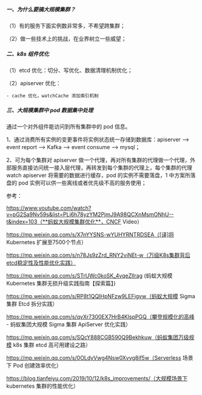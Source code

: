 ##### 一、为什么要搞大规模集群？

（1）有的服务下面实例数非常多，不希望跨集群；

（2）做一些技术上的挑战，在业界树立一些威望；

##### 二、k8s 组件优化

（1）etcd 优化：切分、写优化、数据清理机制优化；

（2）apiserver 优化：

	- cache 优化，watchCache 添加索引机制



##### 三、大规模集群中 pod 数据集中处理

通过一个对外组件能访问到所有集群中的 pod 信息。

1、通过消费所有实例的变更事件将实例状态统一存储到数据库：apiserver --> event report --> Kafka --> event consume --> mysql；

2、可为每个集群对 apiserver 做一个代理，再对所有集群的代理做一个代理，外部服务直接访问统一接入层代理，再转发到每个集群的代理上，每个集群的代理 watch apiserver 将需要的数据进行缓存，pod 的实例不需要落盘，1 中方案所落盘的 pod 实例可以供一些离线或者优先级不高的服务使用；



参考：

https://www.youtube.com/watch?v=pG2Sa9Nv59s&list=PLj6h78yzYM2PjmJ9A98QCXnMsmONhU--t&index=103（**蚂蚁大规模集群优化**，CNCF Video）

https://mp.weixin.qq.com/s/X7nYYSNS-wYUHYRNTRDSEA（[译]将 Kubernetes 扩展至7500个节点）

https://mp.weixin.qq.com/s/n78Js9zZrd_RNY2viNEt-w（万级K8s集群背后etcd稳定性及性能优化实践）

https://mp.weixin.qq.com/s/STrUWc0koSK_4vqeZllrag (蚂蚁大规模 Kubernetes 集群无损升级实践指南【探索篇】)

https://mp.weixin.qq.com/s/RP8t1QQIHpNFzw9LEFigvw（蚂蚁大规模 Sigma 集群 Etcd 拆分实践）

https://mp.weixin.qq.com/s/qvXr7300EX7HrB4KlspPGQ（攀登规模化的高峰 - 蚂蚁集团大规模 Sigma 集群 ApiServer 优化实践）

https://mp.weixin.qq.com/s/SQcY888CGB590Q9Bekhkuw（蚂蚁集团万级规模 k8s 集群 etcd 高可用建设之路）

https://mp.weixin.qq.com/s/0OLdyVwg4Nsw0Xvvg8if5w（Serverless 场景下 Pod 创建效率优化）

https://blog.tianfeiyu.com/2019/10/12/k8s_improvements/（大规模场景下 kubernetes 集群的性能优化）


